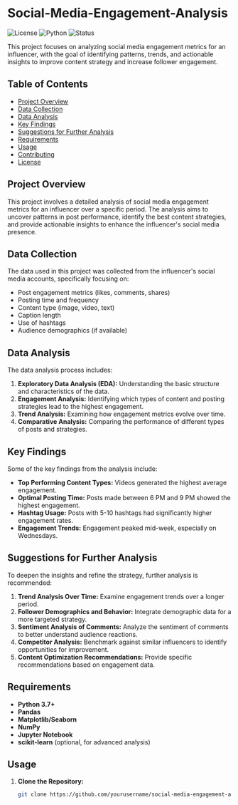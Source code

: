 # Social-Media-Engagement-Analysis

![License](https://img.shields.io/badge/license-MIT-blue.svg)
![Python](https://img.shields.io/badge/Python-3.7%2B-blue.svg)
![Status](https://img.shields.io/badge/status-Completed-brightgreen.svg)

This project focuses on analyzing social media engagement metrics for an influencer, with the goal of identifying patterns, trends, and actionable insights to improve content strategy and increase follower engagement.

## Table of Contents

- [Project Overview](#project-overview)
- [Data Collection](#data-collection)
- [Data Analysis](#data-analysis)
- [Key Findings](#key-findings)
- [Suggestions for Further Analysis](#suggestions-for-further-analysis)
- [Requirements](#requirements)
- [Usage](#usage)
- [Contributing](#contributing)
- [License](#license)

## Project Overview

This project involves a detailed analysis of social media engagement metrics for an influencer over a specific period. The analysis aims to uncover patterns in post performance, identify the best content strategies, and provide actionable insights to enhance the influencer's social media presence.

## Data Collection

The data used in this project was collected from the influencer's social media accounts, specifically focusing on:

- Post engagement metrics (likes, comments, shares)
- Posting time and frequency
- Content type (image, video, text)
- Caption length
- Use of hashtags
- Audience demographics (if available)

## Data Analysis

The data analysis process includes:

1. **Exploratory Data Analysis (EDA):** Understanding the basic structure and characteristics of the data.
2. **Engagement Analysis:** Identifying which types of content and posting strategies lead to the highest engagement.
3. **Trend Analysis:** Examining how engagement metrics evolve over time.
4. **Comparative Analysis:** Comparing the performance of different types of posts and strategies.

## Key Findings

Some of the key findings from the analysis include:

- **Top Performing Content Types:** Videos generated the highest average engagement.
- **Optimal Posting Time:** Posts made between 6 PM and 9 PM showed the highest engagement.
- **Hashtag Usage:** Posts with 5-10 hashtags had significantly higher engagement rates.
- **Engagement Trends:** Engagement peaked mid-week, especially on Wednesdays.

## Suggestions for Further Analysis

To deepen the insights and refine the strategy, further analysis is recommended:

1. **Trend Analysis Over Time:** Examine engagement trends over a longer period.
2. **Follower Demographics and Behavior:** Integrate demographic data for a more targeted strategy.
3. **Sentiment Analysis of Comments:** Analyze the sentiment of comments to better understand audience reactions.
4. **Competitor Analysis:** Benchmark against similar influencers to identify opportunities for improvement.
5. **Content Optimization Recommendations:** Provide specific recommendations based on engagement data.

## Requirements

- **Python 3.7+**
- **Pandas**
- **Matplotlib/Seaborn**
- **NumPy**
- **Jupyter Notebook**
- **scikit-learn** (optional, for advanced analysis)

## Usage

1. **Clone the Repository:**
   ```bash
   git clone https://github.com/yourusername/social-media-engagement-analysis.git
